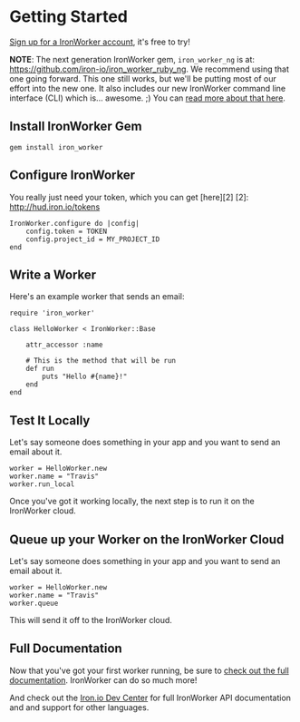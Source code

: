 Getting Started
===============

[Sign up for a IronWorker account][1], it's free to try!

[1]: http://www.iron.io/

**NOTE**: The next generation IronWorker gem, `iron_worker_ng` is at: https://github.com/iron-io/iron_worker_ruby_ng. 
We recommend using that one going forward. This one still works, but we'll be putting most of our effort into the new
one. It also includes our new IronWorker command line interface (CLI) which is... awesome. ;) You can [read more about 
that here](http://blog.iron.io/2012/05/new-ironworker-command-line-interface.html). 

Install IronWorker Gem
------------------------

    gem install iron_worker

Configure IronWorker
----------------------

You really just need your token, which you can get [here][2]
[2]: http://hud.iron.io/tokens

    IronWorker.configure do |config|
        config.token = TOKEN
        config.project_id = MY_PROJECT_ID
    end

Write a Worker
--------------

Here's an example worker that sends an email:

    require 'iron_worker'

    class HelloWorker < IronWorker::Base

        attr_accessor :name

        # This is the method that will be run
        def run
            puts "Hello #{name}!"
        end
    end

Test It Locally
---------------

Let's say someone does something in your app and you want to send an email about it.

    worker = HelloWorker.new
    worker.name = "Travis"
    worker.run_local

Once you've got it working locally, the next step is to run it on the IronWorker cloud.

Queue up your Worker on the IronWorker Cloud
----------------------------------------------

Let's say someone does something in your app and you want to send an email about it.

    worker = HelloWorker.new
    worker.name = "Travis"
    worker.queue

This will send it off to the IronWorker cloud.

Full Documentation
-----------------

Now that you've got your first worker running, be sure to [check out the full documentation](https://github.com/iron-io/iron_worker_ruby/wiki).
IronWorker can do so much more! 

And check out the [Iron.io Dev Center](http://dev.iron.io) for full IronWorker API documentation and and support for other languages.
